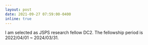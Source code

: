 ```yaml
---
layout: post
date: 2021-09-27 07:59:00-0400
inline: true
---
```


I am selected as JSPS research fellow DC2. The fellowship period is 2022/04/01 ~ 2024/03/31.
